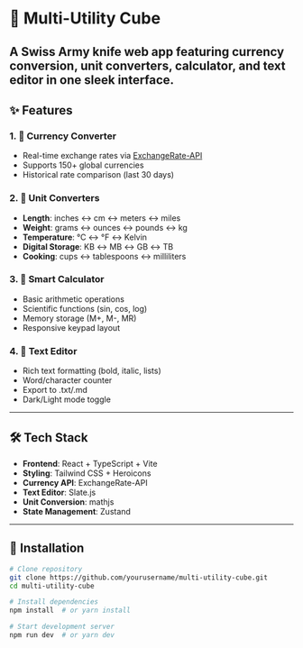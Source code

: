 # 🔮 Multi-Utility Cube


A Swiss Army knife web app featuring **currency conversion**, **unit converters**, **calculator**, and **text editor** in one sleek interface.
---

## ✨ Features

### 1. 💱 Currency Converter
- Real-time exchange rates via [ExchangeRate-API](https://www.exchangerate-api.com/)
- Supports 150+ global currencies
- Historical rate comparison (last 30 days)

### 2. 📐 Unit Converters
- **Length**: inches ↔ cm ↔ meters ↔ miles
- **Weight**: grams ↔ ounces ↔ pounds ↔ kg
- **Temperature**: °C ↔ °F ↔ Kelvin
- **Digital Storage**: KB ↔ MB ↔ GB ↔ TB
- **Cooking**: cups ↔ tablespoons ↔ milliliters

### 3. 🧮 Smart Calculator
- Basic arithmetic operations
- Scientific functions (sin, cos, log)
- Memory storage (M+, M-, MR)
- Responsive keypad layout

### 4. 📝 Text Editor
- Rich text formatting (bold, italic, lists)
- Word/character counter
- Export to .txt/.md
- Dark/Light mode toggle

---

## 🛠️ Tech Stack

- **Frontend**: React + TypeScript + Vite  
- **Styling**: Tailwind CSS + Heroicons  
- **Currency API**: ExchangeRate-API  
- **Text Editor**: Slate.js  
- **Unit Conversion**: mathjs  
- **State Management**: Zustand  

---

## 🚀 Installation

```bash
# Clone repository
git clone https://github.com/yourusername/multi-utility-cube.git
cd multi-utility-cube

# Install dependencies
npm install  # or yarn install

# Start development server
npm run dev  # or yarn dev
